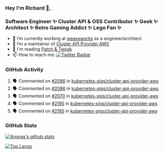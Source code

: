 ### Hey I'm Richard 👋, 

<h3 align="left">Software Engineer ✨ Cluster API & OSS Contributor ✨ Geek ✨ Architect ✨ Retro Gaming Addict ✨ Lego Fan ✨</h3>

- 🔭 I’m currently working at [weaveworks](https://github.com/weaveworks) as a engineer/architect
- 👯 I’m a maintainer of [Cluster API Provider AWS](https://github.com/kubernetes-sigs/cluster-api-provider-aws)
- 💬 I'm reading [Patch & Tweak](https://bjooks.com/products/patch-tweak-exploring-modular-synthesis)
- 📫 How to reach me: [![Twitter Badge](https://img.shields.io/badge/-@fruit_case-00acee?style=flat&logo=Twitter&logoColor=white)](https://twitter.com/intent/follow?screen_name=fruit_case "Follow on Twitter")

### GitHub Activity 

<!--START_SECTION:activity-->
1. 🗣 Commented on [#2086](https://github.com/kubernetes-sigs/cluster-api-provider-aws/issues/2086) in [kubernetes-sigs/cluster-api-provider-aws](https://github.com/kubernetes-sigs/cluster-api-provider-aws)
2. 🗣 Commented on [#2086](https://github.com/kubernetes-sigs/cluster-api-provider-aws/issues/2086) in [kubernetes-sigs/cluster-api-provider-aws](https://github.com/kubernetes-sigs/cluster-api-provider-aws)
3. 🗣 Commented on [#2070](https://github.com/kubernetes-sigs/cluster-api-provider-aws/issues/2070) in [kubernetes-sigs/cluster-api-provider-aws](https://github.com/kubernetes-sigs/cluster-api-provider-aws)
4. 🗣 Commented on [#2195](https://github.com/kubernetes-sigs/cluster-api-provider-aws/issues/2195) in [kubernetes-sigs/cluster-api-provider-aws](https://github.com/kubernetes-sigs/cluster-api-provider-aws)
5. 🗣 Commented on [#2195](https://github.com/kubernetes-sigs/cluster-api-provider-aws/issues/2195) in [kubernetes-sigs/cluster-api-provider-aws](https://github.com/kubernetes-sigs/cluster-api-provider-aws)
<!--END_SECTION:activity-->

### GitHub Stats

[![Anurag's github stats](https://github-readme-stats.vercel.app/api?username=richardcase&count_private=true&show_icons=true)](https://github.com/anuraghazra/github-readme-stats)

[![Top Langs](https://github-readme-stats.vercel.app/api/top-langs/?username=richardcase&hide=html&layout=compact)](https://github.com/anuraghazra/github-readme-stats)
